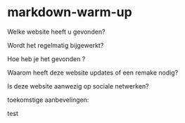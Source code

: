 # markdown-warm-up

Welke website heeft u gevonden?  

Wordt het regelmatig bijgewerkt?  

Hoe heb je het gevonden ?  

Waarom heeft deze website updates of een remake nodig?  

Is deze website aanwezig op sociale netwerken?  

toekomstige aanbevelingen:

test
